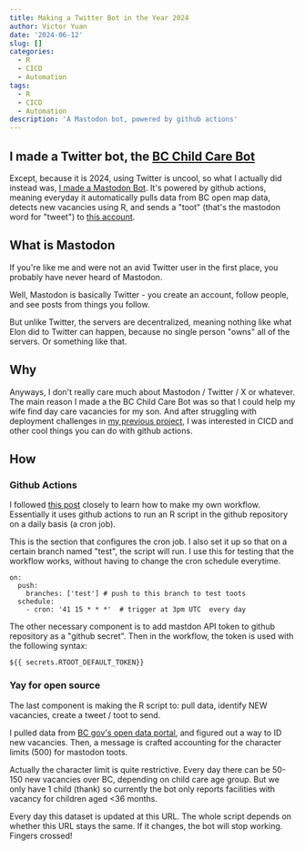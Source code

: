 ```yaml
---
title: Making a Twitter Bot in the Year 2024
author: Victor Yuan
date: '2024-06-12'
slug: []
categories:
  - R
  - CICD
  - Automation
tags:
  - R
  - CICD
  - Automation
description: 'A Mastodon bot, powered by github actions'
---
```



## I made a Twitter bot, the [BC Child Care Bot](https://botsin.space/@bcchildcarebot)

Except, because it is 2024, using Twitter is uncool, so what I actually did instead was, [I made a Mastodon Bot](https://github.com/wvictor14/bcchildcarebot). It's powered by github actions, meaning everyday it automatically pulls data from BC open map data, detects new vacancies using R, and sends a "toot" (that's the mastodon word for "tweet") to [this account](https://botsin.space/@bcchildcarebot).

## What is Mastodon

If you're like me and were not an avid Twitter user in the first place, you probably have never heard of Mastodon. 

Well, Mastodon is basically Twitter - you create an account, follow people, and see posts from things you follow. 

But unlike Twitter, the servers are decentralized, meaning nothing like what Elon did to Twitter can happen, because no single person "owns" all of the servers. Or something like that.

## Why

Anyways, I don't really care much about Mastodon / Twitter / X or whatever. The main reason I made a the BC Child Care Bot was so that I could help my wife find day care vacancies for my son. And after struggling with deployment challenges in [my previous project](), I was interested in CICD and other cool things you can do with github actions. 

## How

### Github Actions

I followed [this post](https://github.com/matt-dray/londonmapbot) closely to learn how to make my own workflow. Essentially it uses github actions to run an R script in the github repository on a daily basis (a cron job).

This is the section that configures the cron job. I also set it up so that on a certain branch named "test", the script will run. I use this for testing that the workflow works, without having to change the cron schedule everytime.

```
on:
  push:
    branches: ['test'] # push to this branch to test toots
  schedule:
    - cron: '41 15 * * *'  # trigger at 3pm UTC  every day
```

The other necessary component is to add mastdon API token to github repository as a "github secret". Then in the workflow, the token is used with the following syntax:

```
${{ secrets.RTOOT_DEFAULT_TOKEN}}
```

### Yay for open source

The last component is making the R script to: pull data, identify NEW vacancies, create a tweet / toot to send.

I pulled data from [BC gov's open data portal](https://catalogue.data.gov.bc.ca/dataset/child-care-map-data/resource/9a9f14e1-03ea-4a11-936a-6e77b15eeb39), and figured out a way to ID new vacancies. Then, a message is crafted accounting for the character limits (500) for mastodon toots.

Actually the character limit is quite restrictive. Every day there can be 50-150 new vacancies over BC, depending on child care age group. But we only have 1 child (thank) so currently the bot only reports facilities with vacancy for children aged <36 months.

Every day this dataset is updated at this URL. The whole script depends on whether this URL stays the same. If it changes, the bot will stop working. Fingers crossed!



